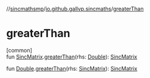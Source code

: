 //[sincmathsmp](../../index.md)/[io.github.gallvp.sincmaths](index.md)/[greaterThan](greater-than.md)

# greaterThan

[common]\
fun [SincMatrix](-sinc-matrix/index.md).[greaterThan](greater-than.md)(rhs: [Double](https://kotlinlang.org/api/latest/jvm/stdlib/kotlin/-double/index.html)): [SincMatrix](-sinc-matrix/index.md)

fun [Double](https://kotlinlang.org/api/latest/jvm/stdlib/kotlin/-double/index.html).[greaterThan](greater-than.md)(rhs: [SincMatrix](-sinc-matrix/index.md)): [SincMatrix](-sinc-matrix/index.md)
